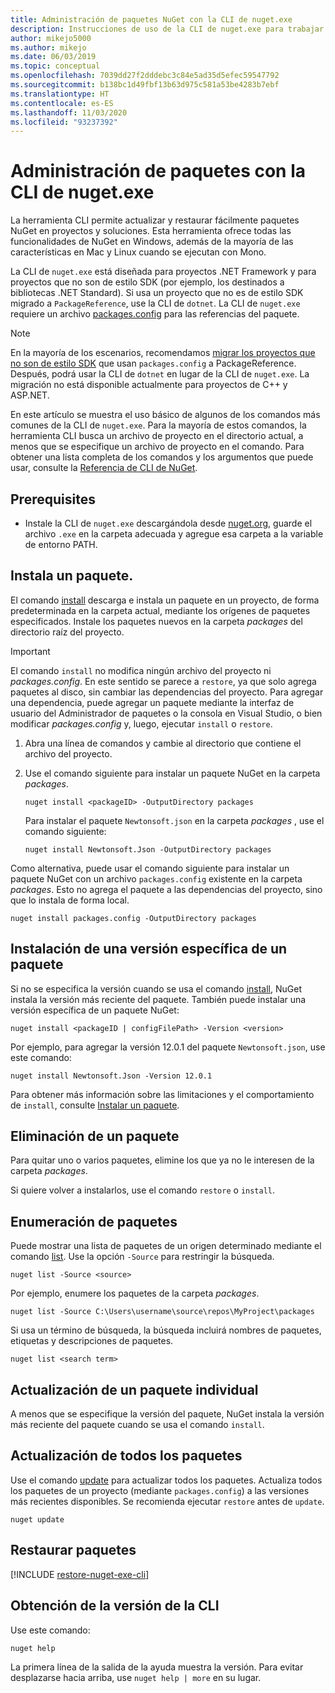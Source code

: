 ```yaml
---
title: Administración de paquetes NuGet con la CLI de nuget.exe
description: Instrucciones de uso de la CLI de nuget.exe para trabajar con paquetes NuGet.
author: mikejo5000
ms.author: mikejo
ms.date: 06/03/2019
ms.topic: conceptual
ms.openlocfilehash: 7039dd27f2dddebc3c84e5ad35d5efec59547792
ms.sourcegitcommit: b138bc1d49fbf13b63d975c581a53be4283b7ebf
ms.translationtype: HT
ms.contentlocale: es-ES
ms.lasthandoff: 11/03/2020
ms.locfileid: "93237392"
---
```

# <a name="manage-packages-using-the-nugetexe-cli"></a>Administración de paquetes con la CLI de nuget.exe

La herramienta CLI permite actualizar y restaurar fácilmente paquetes NuGet en proyectos y soluciones. Esta herramienta ofrece todas las funcionalidades de NuGet en Windows, además de la mayoría de las características en Mac y Linux cuando se ejecutan con Mono.

La CLI de `nuget.exe` está diseñada para proyectos .NET Framework y para proyectos que no son de estilo SDK (por ejemplo, los destinados a bibliotecas .NET Standard). Si usa un proyecto que no es de estilo SDK migrado a `PackageReference`, use la CLI de `dotnet`. La CLI de `nuget.exe` requiere un archivo [packages.config](../reference/packages-config.md) para las referencias del paquete.

> [!NOTE]
> En la mayoría de los escenarios, recomendamos [migrar los proyectos que no son de estilo SDK](../consume-packages/migrate-packages-config-to-package-reference.md) que usan `packages.config` a PackageReference. Después, podrá usar la CLI de `dotnet` en lugar de la CLI de `nuget.exe`. La migración no está disponible actualmente para proyectos de C++ y ASP.NET.

En este artículo se muestra el uso básico de algunos de los comandos más comunes de la CLI de `nuget.exe`. Para la mayoría de estos comandos, la herramienta CLI busca un archivo de proyecto en el directorio actual, a menos que se especifique un archivo de proyecto en el comando. Para obtener una lista completa de los comandos y los argumentos que puede usar, consulte la [Referencia de CLI de NuGet](../reference/nuget-exe-cli-reference.md).

## <a name="prerequisites"></a>Prerequisites

- Instale la CLI de `nuget.exe` descargándola desde [nuget.org](https://dist.nuget.org/win-x86-commandline/latest/nuget.exe), guarde el archivo `.exe` en la carpeta adecuada y agregue esa carpeta a la variable de entorno PATH.

## <a name="install-a-package"></a>Instala un paquete.

El comando [install](../reference/cli-reference/cli-ref-install.md) descarga e instala un paquete en un proyecto, de forma predeterminada en la carpeta actual, mediante los orígenes de paquetes especificados. Instale los paquetes nuevos en la carpeta *packages* del directorio raíz del proyecto.

> [!IMPORTANT]
> El comando `install` no modifica ningún archivo del proyecto ni *packages.config*. En este sentido se parece a `restore`, ya que solo agrega paquetes al disco, sin cambiar las dependencias del proyecto. Para agregar una dependencia, puede agregar un paquete mediante la interfaz de usuario del Administrador de paquetes o la consola en Visual Studio, o bien modificar *packages.config* y, luego, ejecutar `install` o `restore`.

1. Abra una línea de comandos y cambie al directorio que contiene el archivo del proyecto.

2. Use el comando siguiente para instalar un paquete NuGet en la carpeta *packages*.

    ```cli
    nuget install <packageID> -OutputDirectory packages
    ```

    Para instalar el paquete `Newtonsoft.json` en la carpeta *packages* , use el comando siguiente:

    ```cli
    nuget install Newtonsoft.Json -OutputDirectory packages
    ```

Como alternativa, puede usar el comando siguiente para instalar un paquete NuGet con un archivo `packages.config` existente en la carpeta *packages*. Esto no agrega el paquete a las dependencias del proyecto, sino que lo instala de forma local.

```cli
nuget install packages.config -OutputDirectory packages
```

## <a name="install-a-specific-version-of-a-package"></a>Instalación de una versión específica de un paquete

Si no se especifica la versión cuando se usa el comando [install](../reference/cli-reference/cli-ref-install.md), NuGet instala la versión más reciente del paquete. También puede instalar una versión específica de un paquete NuGet:

```cli
nuget install <packageID | configFilePath> -Version <version>
```

Por ejemplo, para agregar la versión 12.0.1 del paquete `Newtonsoft.json`, use este comando:

```cli
nuget install Newtonsoft.Json -Version 12.0.1
```

Para obtener más información sobre las limitaciones y el comportamiento de `install`, consulte [Instalar un paquete](#install-a-package).

## <a name="remove-a-package"></a>Eliminación de un paquete

Para quitar uno o varios paquetes, elimine los que ya no le interesen de la carpeta *packages*.

Si quiere volver a instalarlos, use el comando `restore` o `install`.

## <a name="list-packages"></a>Enumeración de paquetes

Puede mostrar una lista de paquetes de un origen determinado mediante el comando [list](../reference/cli-reference/cli-ref-list.md). Use la opción `-Source` para restringir la búsqueda.

```cli
nuget list -Source <source>
```

Por ejemplo, enumere los paquetes de la carpeta *packages*.

```cli
nuget list -Source C:\Users\username\source\repos\MyProject\packages
```

Si usa un término de búsqueda, la búsqueda incluirá nombres de paquetes, etiquetas y descripciones de paquetes.

```cli
nuget list <search term>
```

## <a name="update-an-individual-package"></a>Actualización de un paquete individual

A menos que se especifique la versión del paquete, NuGet instala la versión más reciente del paquete cuando se usa el comando `install`.

## <a name="update-all-packages"></a>Actualización de todos los paquetes

Use el comando [update](../reference/cli-reference/cli-ref-update.md) para actualizar todos los paquetes. Actualiza todos los paquetes de un proyecto (mediante `packages.config`) a las versiones más recientes disponibles. Se recomienda ejecutar `restore` antes de `update`.

```cli
nuget update
```

## <a name="restore-packages"></a>Restaurar paquetes

[!INCLUDE [restore-nuget-exe-cli](includes/restore-nuget-exe-cli.md)]

## <a name="get-the-cli-version"></a>Obtención de la versión de la CLI

Use este comando:

```cli
nuget help
```

La primera línea de la salida de la ayuda muestra la versión. Para evitar desplazarse hacia arriba, use `nuget help | more` en su lugar.